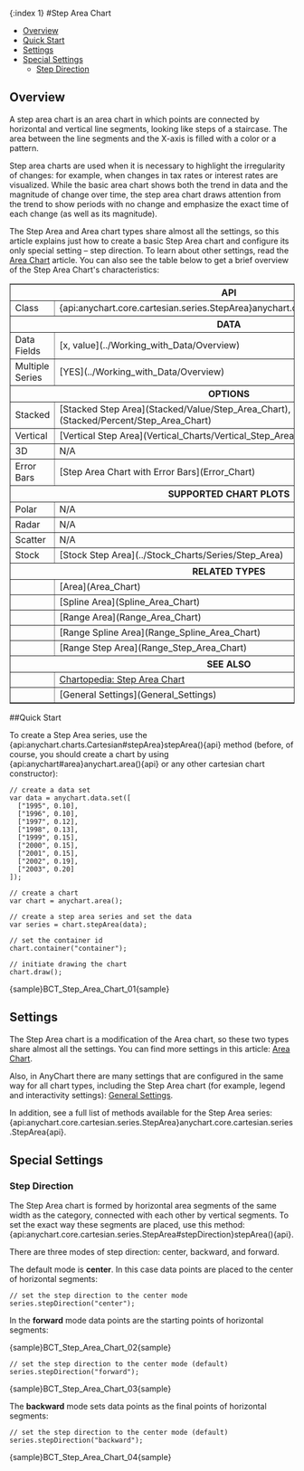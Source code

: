 {:index 1}
#Step Area Chart

* [Overview](#overview)
* [Quick Start](#quick_start)
* [Settings](#settings)
* [Special Settings](#special_settings)
  * [Step Direction](#step_direction)

## Overview

A step area chart is an area chart in which points are connected by horizontal and vertical line segments, looking like steps of a staircase. The area between the line segments and the X-axis is filled with a color or a pattern.

Step area charts are used when it is necessary to highlight the irregularity of changes: for example, when changes in tax rates or interest rates are visualized. While the basic area chart shows both the trend in data and the magnitude of change over time, the step area chart draws attention from the trend to show periods with no change and emphasize the exact time of each change (as well as its magnitude).

The Step Area and Area chart types share almost all the settings, so this article explains just how to create a basic Step Area chart and configure its only special setting – step direction. To learn about other settings, read the [Area Chart](Area_Chart) article. You can also see the table below to get a brief overview of the Step Area Chart's characteristics:

<table border="1" class="seriesTABLE">
<tr><th colspan=2>API</th></tr>
<tr><td>Class</td><td>{api:anychart.core.cartesian.series.StepArea}anychart.core.cartesian.series.StepArea{api}</td></tr>
<tr><th colspan=2>DATA</th></tr>
<tr><td>Data Fields</td><td>[x, value](../Working_with_Data/Overview)</td></tr>
<tr><td>Multiple Series</td><td>[YES](../Working_with_Data/Overview)</td></tr>
<tr><th colspan=2>OPTIONS</th></tr>
<tr><td>Stacked</td><td>[Stacked Step Area](Stacked/Value/Step_Area_Chart), [Percent Stacked Step Area](Stacked/Percent/Step_Area_Chart)</td></tr>
<tr><td>Vertical</td><td>[Vertical Step Area](Vertical_Charts/Vertical_Step_Area_Chart)</td></tr>
<tr><td>3D</td><td>N/A</td></tr>
<tr><td>Error Bars</td><td>[Step Area Chart with Error Bars](Error_Chart)</td></tr>
<tr><th colspan=2>SUPPORTED CHART PLOTS</th></tr>
<tr><td>Polar</td><td>N/A</td></tr>
<tr><td>Radar</td><td>N/A</td></tr>
<tr><td>Scatter</td><td>N/A</td></tr>
<tr><td>Stock</td><td>[Stock Step Area](../Stock_Charts/Series/Step_Area)</td></tr>
<tr><th colspan=2>RELATED TYPES</th></tr>
<tr><td></td><td>[Area](Area_Chart)</td></tr>
<tr><td></td><td>[Spline Area](Spline_Area_Chart)</td></tr>
<tr><td></td><td>[Range Area](Range_Area_Chart)</td></tr>
<tr><td></td><td>[Range Spline Area](Range_Spline_Area_Chart)</td></tr>
<tr><td></td><td>[Range Step Area](Range_Step_Area_Chart)</td></tr>
<tr><th colspan=2>SEE ALSO</th></tr>
<tr><td></td><td><a href="http://www.anychart.com/chartopedia/chart-types/stepline-area-chart/" target="_blank">Chartopedia: Step Area Chart</a></td></tr>
<tr><td></td><td>[General Settings](General_Settings)</td></tr>
</table>

##Quick Start

To create a Step Area series, use the {api:anychart.charts.Cartesian#stepArea}stepArea(){api} method (before, of course, you should create a chart by using {api:anychart#area}anychart.area(){api} or any other cartesian chart constructor):

```
// create a data set
var data = anychart.data.set([
  ["1995", 0.10],
  ["1996", 0.10],
  ["1997", 0.12],
  ["1998", 0.13],
  ["1999", 0.15],
  ["2000", 0.15],
  ["2001", 0.15],
  ["2002", 0.19],
  ["2003", 0.20]
]);

// create a chart
var chart = anychart.area();

// create a step area series and set the data
var series = chart.stepArea(data);

// set the container id
chart.container("container");

// initiate drawing the chart
chart.draw();
```

{sample}BCT\_Step\_Area\_Chart\_01{sample}

## Settings

The Step Area chart is a modification of the Area chart, so these two types share almost all the settings. You can find more settings in this article: [Area Chart](Area_Chart).

Also, in AnyChart there are many settings that are configured in the same way for all chart types, including the Step Area chart (for example, legend and interactivity settings): [General Settings](General_Settings).

In addition, see a full list of methods available for the Step Area series: {api:anychart.core.cartesian.series.StepArea}anychart.core.cartesian.series.StepArea{api}.

## Special Settings 

### Step Direction

The Step Area chart is formed by horizontal area segments of the same width as the category, connected with each other by vertical segments. To set the exact way these segments are placed, use this method: {api:anychart.core.cartesian.series.StepArea#stepDirection}stepArea(){api}.

There are three modes of step direction: center, backward, and forward.

The default mode is <strong>center</strong>. In this case data points are placed to the center of horizontal segments:

```
// set the step direction to the center mode
series.stepDirection("center");
```

In the <strong>forward</strong> mode data points are the starting points of horizontal segments:  

{sample}BCT\_Step\_Area\_Chart\_02{sample}

```
// set the step direction to the center mode (default)
series.stepDirection("forward");
```

{sample}BCT\_Step\_Area\_Chart\_03{sample}

The <strong>backward</strong> mode sets data points as the final points of horizontal segments: 

```
// set the step direction to the center mode (default)
series.stepDirection("backward");
```

{sample}BCT\_Step\_Area\_Chart\_04{sample}